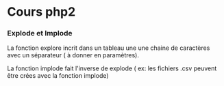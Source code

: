 # Cours php2



### Explode et Implode

La fonction explore incrit dans un tableau une une chaine de caractères avec un séparateur ( à donner en paramètres).

La fonction implode fait l'inverse de explode ( ex: les fichiers .csv peuvent être crées avec  la fonction implode)